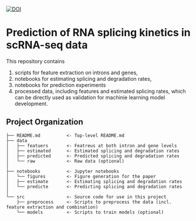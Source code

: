[![DOI](https://zenodo.org/badge/303684209.svg)](https://zenodo.org/badge/latestdoi/303684209)


# Prediction of RNA splicing kinetics in scRNA-seq data

This repository contains 
1) scripts for feature extraction on introns and genes, 
2) notebooks for estimating splicing and degradation rates, 
3) notebooks for prediction experiments
4) processed data, including features and estimated splicing rates, which can be directly used as validation for machinie learning model development.


## Project Organization

    ├── README.md          <- Top-level README.md
    ├── data
    │   ├── featuers       <- Featreus at both intron and gene levels
    │   ├── estimated      <- Estimated splicing and degradation rates
    │   ├── predicted      <- Predicted splicing and degradation rates
    │   └── raw            <- Raw data (optional)
    │
    ├── notebooks          <- Jupyter notebooks
    │   └── figures        <- Figure generation for the paper
    │   ├── estimate       <- Estimating splicing and degradation rates
    │   └── predicte       <- Predicting splicing and degradation rates
    │
    └── src                <- Source code for use in this project
        ├── preprocess     <- Scripts to preprocess the data (incl. feature extraction and combination)
        └── models         <- Scripts to train models (optional)
